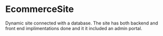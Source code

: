 # EcommerceSite
Dynamic site connected with a database. The site has both backend and front end implimentations done and it it included an admin portal. 
